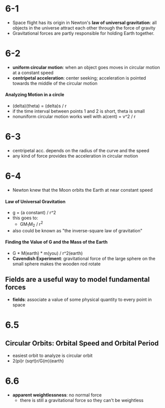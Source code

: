 # 6-1
- Space flight has its origin in Newton's **law of universal gravitation**: all objects in the universe attract each other through the force of gravity
- Gravitational forces are partly responsible for holding Earth together.

# 6-2
- **uniform circular motion**: when an object goes moves in circular motion at a constant speed
- **centripetal acceleration**: center seeking; acceleration is pointed towards the middle of the circular motion
#### Analyzing Motion in a circle
- (delta)(theta) = (delta)s / r
- if the time interval between points 1 and 2 is short, theta is small
- nonuniform circular motion works well with a(cent) =  v^2 / r

# 6-3
- centripetal acc. depends on the radius of the curve and the speed
- any kind of force provides the acceleration in circular motion

# 6-4
- Newton knew that the Moon orbits the Earth at near constant speed

#### Law of Universal Gravitation
- g = (a constant) / r^2
- this goes to:
	- GM<sub>1</sub>M<sub>2</sub> / r<sup>2</sup>
- also could be known as "the inverse-square law of gravitation"

#### Finding the Value of G and the Mass of the Earth
- G * M(earth) * m(you) / r^2(earth)
- **Cavendish Experiment**: gravitational force of the large sphere on the small sphere makes the wooden rod rotate

## Fields are a useful way to model fundamental forces
- **fields**: associate a value of some physical quantity to every point in space

# 6.5

## Circular Orbits: Orbital Speed and Orbital Period
- easiest orbit to analyze is circular orbit
- 2(pi)r (sqrt)r/G(m)(earth)

# 6.6
- **apparent weightlessness**: no normal force
	- there is still a gravitational force so they can't be weightless
